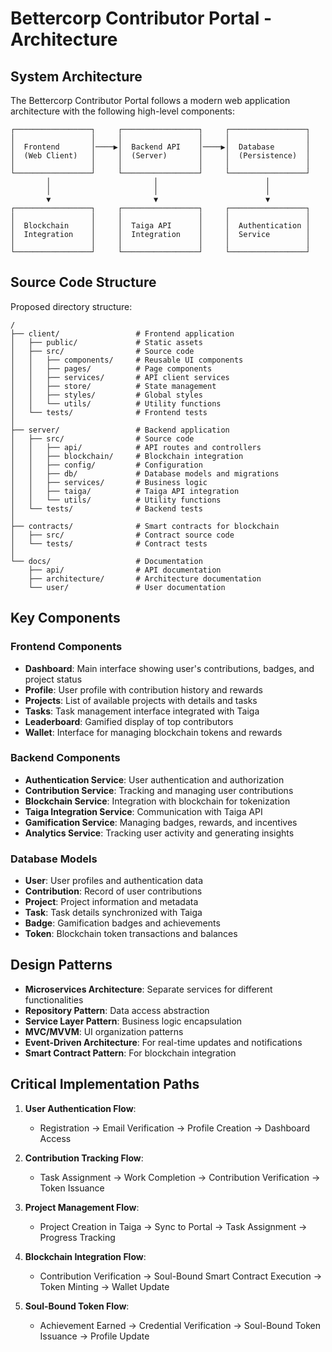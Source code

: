 # Bettercorp Contributor Portal - Architecture

## System Architecture

The Bettercorp Contributor Portal follows a modern web application architecture with the following high-level components:

```
┌─────────────────┐     ┌─────────────────┐     ┌─────────────────┐
│                 │     │                 │     │                 │
│  Frontend       │────▶│  Backend API    │────▶│  Database       │
│  (Web Client)   │     │  (Server)       │     │  (Persistence)  │
│                 │     │                 │     │                 │
└─────────────────┘     └─────────────────┘     └─────────────────┘
        │                       │                        │
        │                       │                        │
        ▼                       ▼                        ▼
┌─────────────────┐     ┌─────────────────┐     ┌─────────────────┐
│                 │     │                 │     │                 │
│  Blockchain     │     │  Taiga API      │     │  Authentication │
│  Integration    │     │  Integration    │     │  Service        │
│                 │     │                 │     │                 │
└─────────────────┘     └─────────────────┘     └─────────────────┘
```

## Source Code Structure

Proposed directory structure:

```
/
├── client/                 # Frontend application
│   ├── public/             # Static assets
│   ├── src/                # Source code
│   │   ├── components/     # Reusable UI components
│   │   ├── pages/          # Page components
│   │   ├── services/       # API client services
│   │   ├── store/          # State management
│   │   ├── styles/         # Global styles
│   │   └── utils/          # Utility functions
│   └── tests/              # Frontend tests
│
├── server/                 # Backend application
│   ├── src/                # Source code
│   │   ├── api/            # API routes and controllers
│   │   ├── blockchain/     # Blockchain integration
│   │   ├── config/         # Configuration
│   │   ├── db/             # Database models and migrations
│   │   ├── services/       # Business logic
│   │   ├── taiga/          # Taiga API integration
│   │   └── utils/          # Utility functions
│   └── tests/              # Backend tests
│
├── contracts/              # Smart contracts for blockchain
│   ├── src/                # Contract source code
│   └── tests/              # Contract tests
│
└── docs/                   # Documentation
    ├── api/                # API documentation
    ├── architecture/       # Architecture documentation
    └── user/               # User documentation
```

## Key Components

### Frontend Components
- **Dashboard**: Main interface showing user's contributions, badges, and project status
- **Profile**: User profile with contribution history and rewards
- **Projects**: List of available projects with details and tasks
- **Tasks**: Task management interface integrated with Taiga
- **Leaderboard**: Gamified display of top contributors
- **Wallet**: Interface for managing blockchain tokens and rewards

### Backend Components
- **Authentication Service**: User authentication and authorization
- **Contribution Service**: Tracking and managing user contributions
- **Blockchain Service**: Integration with blockchain for tokenization
- **Taiga Integration Service**: Communication with Taiga API
- **Gamification Service**: Managing badges, rewards, and incentives
- **Analytics Service**: Tracking user activity and generating insights

### Database Models
- **User**: User profiles and authentication data
- **Contribution**: Record of user contributions
- **Project**: Project information and metadata
- **Task**: Task details synchronized with Taiga
- **Badge**: Gamification badges and achievements
- **Token**: Blockchain token transactions and balances

## Design Patterns

- **Microservices Architecture**: Separate services for different functionalities
- **Repository Pattern**: Data access abstraction
- **Service Layer Pattern**: Business logic encapsulation
- **MVC/MVVM**: UI organization patterns
- **Event-Driven Architecture**: For real-time updates and notifications
- **Smart Contract Pattern**: For blockchain integration

## Critical Implementation Paths

1. **User Authentication Flow**:
   - Registration → Email Verification → Profile Creation → Dashboard Access

2. **Contribution Tracking Flow**:
   - Task Assignment → Work Completion → Contribution Verification → Token Issuance

3. **Project Management Flow**:
   - Project Creation in Taiga → Sync to Portal → Task Assignment → Progress Tracking

4. **Blockchain Integration Flow**:
   - Contribution Verification → Soul-Bound Smart Contract Execution → Token Minting → Wallet Update

5. **Soul-Bound Token Flow**:
   - Achievement Earned → Credential Verification → Soul-Bound Token Issuance → Profile Update